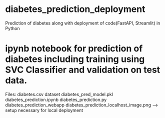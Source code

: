# diabetes_prediction_deployment
Prediction of diabetes along with deployment of code(FastAPI, Streamlit) in Python


# ipynb notebook for prediction of diabetes including training using SVC Classifier and validation on test data.

Files:
diabetes.csv dataset
diabetes_pred_model.pkl
diabetes_prediction.ipynb
diabetes_prediction.py
diabetes_prediction_webapp
diabetes_prediction_localhost_image.png --> setup necessary for local deployment 
